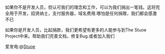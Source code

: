 如果你不是开发人员，但认可我们的理念和工作，可以为我们捐出一笔钱。这将完全用于开发，招贤纳士，支付服务器，域名费用.哪怕是任何捐赠，我们都会感激不已


如果你是开发人员，比起捐款，我们更希望有更多的人能参与到The Stuoe Project中来。帮助我们完善文档，修复Bug.或者加入我们


爱发电:@[Stuoe](http://afdian.net/@stuoe)